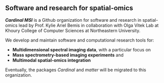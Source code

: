 ## Software and research for spatial-omics

*__Cardinal MSI__* is a Github organization for software and research in spatial-omics lead by Prof. Kylie Ariel Bemis in collaboration with Olga Vitek Lab at Khoury College of Computer Sciences at Northeastern University.

We develop and maintain software and computational research tools for:

- __Multidimensional spectral imaging data__, with a particular focus on
- __Mass spectrometry-based imaging experiments__ and
- __Multimodal spatial-omics integration__

Eventually, the packages *Cardinal* and *matter* will be migrated to this organization.

<!--

**Here are some ideas to get you started:**

🙋‍♀️ A short introduction - what is your organization all about?
🌈 Contribution guidelines - how can the community get involved?
👩‍💻 Useful resources - where can the community find your docs? Is there anything else the community should know?
🍿 Fun facts - what does your team eat for breakfast?
🧙 Remember, you can do mighty things with the power of [Markdown](https://docs.github.com/github/writing-on-github/getting-started-with-writing-and-formatting-on-github/basic-writing-and-formatting-syntax)
-->
